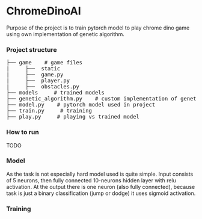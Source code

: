 # ChromeDinoAI
Purpose of the project is to train pytorch model to play chrome dino game using own implementation of genetic algorithm.
### Project structure
<pre>
├── game    # game files
|     ├──  static
|     ├──  game.py 
|     ├──  player.py    
|     ├──  obstacles.py 
├── models     # trained models  
├── genetic_algorithm.py    # custom implementation of genetic algorithm
├── model.py    # pytorch model used in project
├── train.py     # training 
├── play.py     # playing vs trained model
</pre>
### How to run
TODO
### Model
As the task is not especially hard model used is quite simple. Input consists of 5 neurons, then fully connected 10-neurons hidden layer with relu activation. At the output there is one neuron (also fully connected), because task is just a binary classification (jump or dodge) it uses sigmoid activation.
### Training


